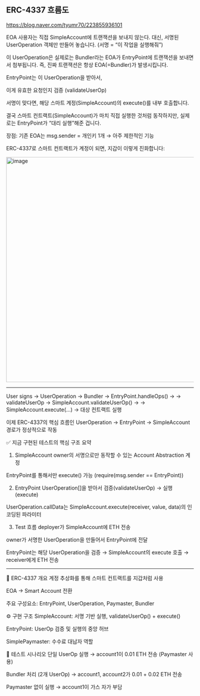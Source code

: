 ## ERC-4337 흐름도

https://blog.naver.com/tyumr70/223855936101

EOA 사용자는 직접 SimpleAccount에 트랜잭션을 보내지 않는다.
대신, 서명된 UserOperation 객체만 만들어 놓습니다. (서명 = “이 작업을 실행해줘”)

이 UserOperation은 실제로는 Bundler라는 EOA가 EntryPoint에 트랜잭션을 보내면서 첨부됩니다.
즉, 진짜 트랜잭션은 항상 EOA(=Bundler)가 발생시킵니다.

EntryPoint는 이 UserOperation을 받아서,

이게 유효한 요청인지 검증 (validateUserOp)

서명이 맞다면, 해당 스마트 계정(SimpleAccount)의 execute()를 내부 호출합니다.

결국 스마트 컨트랙트(SimpleAccount)가 마치 직접 실행한 것처럼 동작하지만,
실제로는 EntryPoint가 “대리 실행”해준 겁니다.

장점: 기존 EOA는 msg.sender = 개인키 1개 → 아주 제한적인 기능

ERC-4337로 스마트 컨트랙트가 계정이 되면, 지갑이 이렇게 진화합니다:

<img width="604" alt="image" src="https://github.com/user-attachments/assets/632be051-2352-4328-936e-566a0bf5ff06" />


------------------------------------------------------------------------------------------

User signs → UserOperation → Bundler → EntryPoint.handleOps() →
→ validateUserOp → SimpleAccount.validateUserOp() →
→ SimpleAccount.execute(...) → 대상 컨트랙트 실행

이제 ERC-4337의 핵심 흐름인 UserOperation → EntryPoint → SimpleAccount 경로가 정상적으로 작동

✅ 지금 구현된 테스트의 핵심 구조 요약
1. SimpleAccount
owner의 서명으로만 동작할 수 있는 Account Abstraction 계정

EntryPoint를 통해서만 execute() 가능 (require(msg.sender == EntryPoint))

2. EntryPoint
UserOperation[]을 받아서 검증(validateUserOp) → 실행(execute)

UserOperation.callData는 SimpleAccount.execute(receiver, value, data)의 인코딩된 파라미터

3. Test 흐름
deployer가 SimpleAccount에 ETH 전송

owner가 서명한 UserOperation을 만들어서 EntryPoint에 전달

EntryPoint는 해당 UserOperation을 검증 → SimpleAccount의 execute 호출 → receiver에게 ETH 전송


------------------------------------------------------------------------------------------


🧠 ERC-4337 개요
계정 추상화를 통해 스마트 컨트랙트를 지갑처럼 사용

EOA → Smart Account 전환

주요 구성요소: EntryPoint, UserOperation, Paymaster, Bundler

⚙️ 구현 구조
SimpleAccount: 서명 기반 실행, validateUserOp() + execute()

EntryPoint: UserOp 검증 및 실행의 중앙 허브

SimplePaymaster: 수수료 대납자 역할

🧪 테스트 시나리오
단일 UserOp 실행
→ account1이 0.01 ETH 전송 (Paymaster 사용)

Bundler 처리 (2개 UserOp)
→ account1, account2가 0.01 + 0.02 ETH 전송

Paymaster 없이 실행
→ account1이 가스 자가 부담
